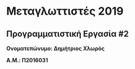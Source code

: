 # Μεταγλωττιστές 2019
## Προγραμματιστική Εργασία #2

**Ονοματεπώνυμο: Δημήτριος Χλωρός**

**Α.Μ.: Π2016031**


